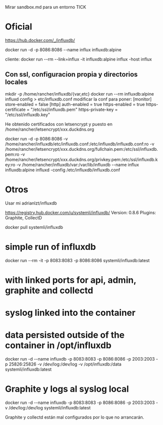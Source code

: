 Mirar sandbox.md para un entorno TICK

# Oficial
https://hub.docker.com/_/influxdb/

docker run -d -p 8086:8086 --name influx influxdb:alpine

cliente:
docker run --rm --link=influx -it influxdb:alpine influx -host influx



## Con ssl, configuracion propia y directorios locales
mkdir -p /home/rancher/influxdb/{var,etc}
docker run --rm influxdb:alpine influxd config > etc/influxdb.conf
modificar la conf para poner:
[monitor] store-enabled = false
[http]
  auth-enabled = true
  https-enabled = true
  https-certificate = "/etc/ssl/influxdb.pem"
  https-private-key = "/etc/ssl/influxdb.key"

He obtenido certificados con letsencrypt y puesto en /home/rancher/letsencrypt/xxx.duckdns.org

docker run -d -p 8086:8086 -v /home/rancher/influxdb/etc/influxdb.conf:/etc/influxdb/influxdb.conf:ro -v /home/rancher/letsencrypt/xxx.duckdns.org/fullchain.pem:/etc/ssl/influxdb.pem:ro -v /home/rancher/letsencrypt/xxx.duckdns.org/privkey.pem:/etc/ssl/influxdb.key:ro -v /home/rancher/influxdb/var:/var/lib/influxdb --name influx influxdb:alpine influxd -config /etc/influxdb/influxdb.conf





# Otros
Usar mi adrianlzt/influxdb


https://registry.hub.docker.com/u/systemli/influxdb/
Version: 0.8.6
Plugins: Graphite, CollectD

docker pull systemli/influxdb

# simple run of influxdb
docker run --rm -it -p 8083:8083 -p 8086:8086 systemli/influxdb:latest

# with linked ports for api, admin, graphite and collectd
# syslog linked into the container
# data persisted outside of the container in /opt/influxdb
docker run -d --name influxdb -p 8083:8083 -p 8086:8086 -p 2003:2003 -p 25826:25826 -v /dev/log:/dev/log -v /opt/influxdb:/data systemli/influxdb:latest


# Graphite y logs al syslog local
docker run -d --name influxdb -p 8083:8083 -p 8086:8086 -p 2003:2003 -v /dev/log:/dev/log systemli/influxdb:latest

Graphite y collectd están mal configurados por lo que no arrancarán.
